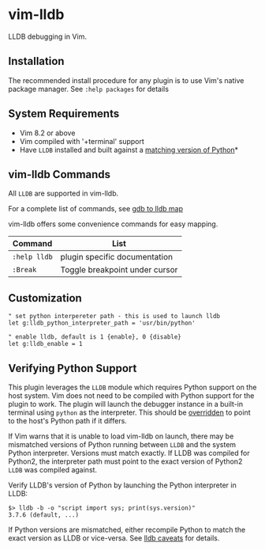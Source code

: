 vim-lldb
========

LLDB debugging in Vim.


Installation
------------

The recommended install procedure for any plugin is to use Vim's native package manager.
See `:help packages` for details 


System Requirements
-------------------

- Vim 8.2 or above
- Vim compiled with '+terminal' support
- Have `LLDB` installed and built against a [matching version of Python](#verifying-python-support)*


vim-lldb Commands
-----------------

All `LLDB` are supported in vim-lldb.

For a complete list of commands, see [gdb to lldb map](https://lldb.llvm.org/use/map.html)

vim-lldb offers some convenience commands for easy mapping.

| Command           | List                                                                    |
| ---               | ---                                                                     |
| `:help lldb`      | plugin specific documentation                                           |
| `:Break`          | Toggle breakpoint under cursor                                |


Customization
-------------

```vim
" set python interpereter path - this is used to launch lldb
let g:lldb_python_interpreter_path = 'usr/bin/python'
```

```vim
" enable lldb, default is 1 {enable}, 0 {disable}
let g:lldb_enable = 1
```


Verifying Python Support
------------------------

This plugin leverages the `LLDB` module which requires Python support on the host system. Vim does not need to be
compiled with Python support for the plugin to work. The plugin will launch the debugger instance in a built-in terminal using `python` as the interpreter. This should be [overridden](#customization) to point to the host's Python path if it differs.


If Vim warns that it is unable to load vim-lldb on launch, there may be mismatched versions of Python running between `LLDB` and the system Python interpreter. Versions must match exactly. If LLDB was compiled for Python2, the interpreter path must point to the exact version of Python2 `LLDB` was compiled against.
 

Verify LLDB's version of Python by launching the Python interpreter in LLDB: 

    $> lldb -b -o "script import sys; print(sys.version)"
    3.7.6 (default, ...)


If Python versions are mismatched, either recompile Python to match the exact version as LLDB or vice-versa. See [lldb caveats](https://lldb.llvm.org/resources/caveats.html) for details.
